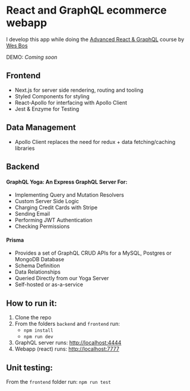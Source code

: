 # React and GraphQL ecommerce webapp
I develop this app while doing the [Advanced React & GraphQL](https://AdvancedReact.com) course by [Wes Bos](https://WesBos.com/)

DEMO: *Coming soon*

## Frontend

- Next.js for server side rendering, routing and tooling
- Styled Components for styling
- React-Apollo for interfacing with Apollo Client
- Jest & Enzyme for Testing

## Data Management

- Apollo Client replaces the need for redux + data fetching/caching libraries

## Backend

#### GraphQL Yoga: An Express GraphQL Server For:

- Implementing Query and Mutation Resolvers
- Custom Server Side Logic
- Charging Credit Cards with Stripe
- Sending Email
- Performing JWT Authentication
- Checking Permissions

#### Prisma

- Provides a set of GraphQL CRUD APIs for a MySQL, Postgres or MongoDB Database
- Schema Definition
- Data Relationships
- Queried Directly from our Yoga Server
- Self-hosted or as-a-service

## How to run it:
1. Clone the repo
2. From the folders `backend` and `frontend` run:
    - `npm install`
    - `npm run dev`
3. GraphQL server runs: [http://localhost:4444](http://localhost:4444)
4. Webapp (react) runs: [http://localhost:7777](http://localhost:7777)

## Unit testing:
From the `frontend` folder run: `npm run test`